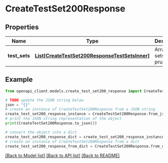 # CreateTestSet200Response


## Properties

Name | Type | Description | Notes
------------ | ------------- | ------------- | -------------
**test_sets** | [**List[CreateTestSet200ResponseTestSetsInner]**](CreateTestSet200ResponseTestSetsInner.md) | Array con sets de pruebas | [optional] 

## Example

```python
from openapi_client.models.create_test_set200_response import CreateTestSet200Response

# TODO update the JSON string below
json = "{}"
# create an instance of CreateTestSet200Response from a JSON string
create_test_set200_response_instance = CreateTestSet200Response.from_json(json)
# print the JSON string representation of the object
print(CreateTestSet200Response.to_json())

# convert the object into a dict
create_test_set200_response_dict = create_test_set200_response_instance.to_dict()
# create an instance of CreateTestSet200Response from a dict
create_test_set200_response_from_dict = CreateTestSet200Response.from_dict(create_test_set200_response_dict)
```
[[Back to Model list]](../README.md#documentation-for-models) [[Back to API list]](../README.md#documentation-for-api-endpoints) [[Back to README]](../README.md)


